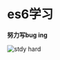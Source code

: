 # es6学习


**努力写bug  ing**

![stdy hard](https://ljzjiang.github.io/PictureLibrary/beautiful/timg4.jpg)
